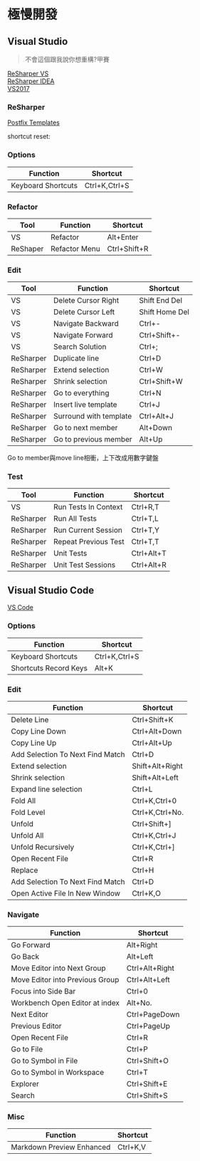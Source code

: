 # 極慢開發

## Visual Studio

>不會這個跟我說你想重構?甲賽

[ReSharper VS](https://www.jetbrains.com/resharper/docs/ReSharper_DefaultKeymap_VSscheme.pdf)  
[ReSharper IDEA](https://www.jetbrains.com/resharper/docs/ReSharper_DefaultKeymap_IDEAscheme.pdf)  
[VS2017](https://blogs.msmvps.com/kenlin/2017/03/14/394/)

### ReSharper

[Postfix Templates](https://www.jetbrains.com/help/resharper/Postfix_Templates.html)

shortcut reset:

### Options

|Function|Shortcut|
|-|-|
|Keyboard Shortcuts|Ctrl+K,Ctrl+S|

### Refactor

|Tool|Function|Shortcut|
|-|-|-|
|VS|Refactor|Alt+Enter|
|ReShaper|Refactor Menu|Ctrl+Shift+R|

### Edit

|Tool|Function|Shortcut|
|-|-|-|
|VS|Delete Cursor Right|Shift End Del|
|VS|Delete Cursor Left|Shift Home Del|
|VS|Navigate Backward|Ctrl+-|
|VS|Navigate Forward|Ctrl+Shift+-|
|VS|Search Solution|Ctrl+;|
|ReSharper|Duplicate line|Ctrl+D|
|ReSharper|Extend selection|Ctrl+W|
|ReSharper|Shrink selection|Ctrl+Shift+W|
|ReSharper|Go to everything|Ctrl+N|
|ReSharper|Insert live template|Ctrl+J|
|ReSharper|Surround with template|Ctrl+Alt+J|
|ReSharper|Go to next member|Alt+Down|
|ReSharper|Go to previous member|Alt+Up|

Go to member與move line相衝，上下改成用數字鍵盤

### Test

|Tool|Function|Shortcut|
|-|-|-|
|VS|Run Tests In Context|Ctrl+R,T|
|ReSharper|Run All Tests|Ctrl+T,L|
|ReSharper|Run Current Session|Ctrl+T,Y|
|ReSharper|Repeat Previous Test|Ctrl+T,T|
|ReSharper|Unit Tests|Ctrl+Alt+T|
|ReSharper|Unit Test Sessions|Ctrl+Alt+R|

## Visual Studio Code

[VS Code](https://code.visualstudio.com/shortcuts/keyboard-shortcuts-windows.pdf)

### Options

|Function|Shortcut|
|-|-|
|Keyboard Shortcuts|Ctrl+K,Ctrl+S|
|Shortcuts Record Keys|Alt+K|

### Edit

|Function|Shortcut|
|-|-|
|Delete Line|Ctrl+Shift+K|
|Copy Line Down|Ctrl+Alt+Down|
|Copy Line Up|Ctrl+Alt+Up|
|Add Selection To Next Find Match|Ctrl+D|
|Extend selection|Shift+Alt+Right|
|Shrink selection|Shift+Alt+Left|
|Expand line selection|Ctrl+L|
|Fold All|Ctrl+K,Ctrl+0|
|Fold Level|Ctrl+K,Ctrl+No.|
|Unfold|Ctrl+Shift+]|
|Unfold All|Ctrl+K,Ctrl+J|
|Unfold Recursively|Ctrl+K,Ctrl+]|
|Open Recent File|Ctrl+R|
|Replace|Ctrl+H|
|Add Selection To Next Find Match|Ctrl+D|
|Open Active File In New Window|Ctrl+K,O|

### Navigate

|Function|Shortcut|
|-|-|
|Go Forward|Alt+Right|
|Go Back|Alt+Left|
|Move Editor into Next Group|Ctrl+Alt+Right|
|Move Editor into Previous Group|Ctrl+Alt+Left|
|Focus into Side Bar|Ctrl+0|
|Workbench Open Editor at index|Alt+No.|
|Next Editor|Ctrl+PageDown|
|Previous Editor|Ctrl+PageUp|
|Open Recent File|Ctrl+R|
|Go to File|Ctrl+P|
|Go to Symbol in File|Ctrl+Shift+O|
|Go to Symbol in Workspace|Ctrl+T|
|Explorer|Ctrl+Shift+E|
|Search|Ctrl+Shift+S|

### Misc

|Function|Shortcut|
|-|-|
|Markdown Preview Enhanced|Ctrl+K,V|
